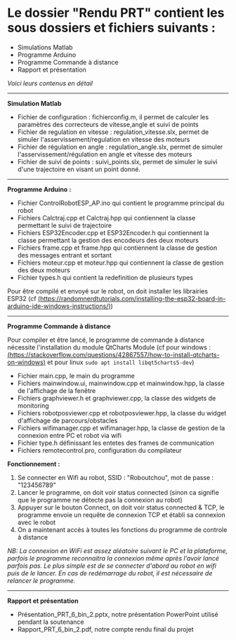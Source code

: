 # Le dossier "Rendu PRT" contient les sous dossiers et fichiers suivants :

* Simulations Matlab
* Programme Arduino
* Programme Commande à distance
* Rapport et présentation

*Voici leurs contenus en détail*

----

**Simulation Matlab**

* Fichier de configuration : fichierconfig.m, il permet de calculer les paramètres des correcteurs de vitesse,angle et suivi de points
* Fichier de regulation en vitesse : regulation_vitesse.slx, permet de simuler l'asservissement/regulation en vitesse des moteurs
* Fichier de régulation en angle : regulation_angle.slx, permet de simuler l'asservissement/régulation en angle et vitesse des moteurs
* Fichier de suivi de points : suivi_points.slx, permet de simuler le suivi d'une trajectoire en visant un point donné.

----

**Programme Arduino :**

* Fichier ControlRobotESP_AP.ino qui contient le programme principal du robot
* Fichiers Calctraj.cpp et Calctraj.hpp qui contiennent la classe permettant le suivi de trajectoire
* Fichiers ESP32Encoder.cpp et ESP32Encoder.h qui contiennent la classe permettant la gestion des encodeurs des deux moteurs
* Fichiers frame.cpp et frame.hpp qui contiennent la classe de gestion des messages entrant et sortant
* Fichiers moteur.cpp et moteur.hpp qui contiennent la classe de gestion des deux moteurs 
* Fichier types.h qui contient la redefinition de plusieurs types
	
Pour être compilé et envoyé sur le robot, on doit installer les librairies ESP32 (cf [(https://randomnerdtutorials.com/installing-the-esp32-board-in-arduino-ide-windows-instructions/)](https://randomnerdtutorials.com/installing-the-esp32-board-in-arduino-ide-windows-instructions/))

----

**Programme Commande à distance**

Pour compiler et être lancé, le programme de commande à distance nécessite l'installation du module QtCharts Module (cf pour windows : [(https://stackoverflow.com/questions/42867557/how-to-install-qtcharts-on-windows)](https://stackoverflow.com/questions/42867557/how-to-install-qtcharts-on-windows) et pour linux ```sudo apt install libqt5charts5-dev```)

* Fichier main.cpp, le main du programme
* Fichiers mainwindow.ui, mainwindow.cpp et mainwindow.hpp, la classe de l'affichage de la fenêtre
* Fichiers graphviewer.h et graphviewer.cpp, la classe des widgets de monitoring 
* Fichiers robotposviewer.cpp et robotposviewer.hpp, la classe du widget d'affichage de parcours/obstacles
* Fichiers wifimanager.cpp et wifimanager.hpp, la classe de gestion de la connexion entre PC et robot via wifi
* Fichier type.h définissant les entetes des frames de communication
* Fichiers remotecontrol.pro, configuration du compilateur


**Fonctionnement :**
1. Se connecter en Wifi au robot, SSID : "Roboutchou", mot de passe : "123456789"
1. Lancer le programme, on doit voir status connected (sinon ca signifie que le programme ne détecte pas la connexion au robot)
1. Appuyer sur le bouton Connect, on doit voir status connected & TCP, le programme envoie un requête de connexion TCP et établi sa connexion avec le robot
1. On a maintenant accès à toutes les fonctions du programme de controle à distance


*NB: La connexion en WiFi est assez aléatoire suivant le PC et la plateforme, parfois le programme reconnaitra la connexion même après l'avoir lancé parfois pas. Le plus simple est de se connecter d'abord au robot en wifi puis de le lancer. En cas de redémarrage du robot, il est nécessaire de relancer le programme.*

----

**Rapport et présentation** 

* Présentation_PRT_6_bin_2.pptx, notre présentation PowerPoint utilisé pendant la soutenance
* Rapport_PRT_6_bin_2.pdf, notre compte rendu final du projet
